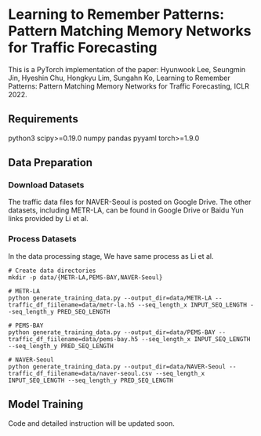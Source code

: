 # Learning to Remember Patterns: Pattern Matching Memory Networks for Traffic Forecasting
This is a PyTorch implementation of the paper: Hyunwook Lee, Seungmin Jin, Hyeshin Chu, Hongkyu Lim, Sungahn Ko, Learning to Remember Patterns: Pattern Matching Memory Networks for Traffic Forecasting, ICLR 2022.
## Requirements
python3
scipy>=0.19.0
numpy
pandas
pyyaml
torch>=1.9.0

## Data Preparation

### Download Datasets
The traffic data files for NAVER-Seoul is posted on Google Drive.
The other datasets, including METR-LA, can be found in Google Drive or Baidu Yun links provided by Li et al.

### Process Datasets
In the data processing stage, We have same process as Li et al.
```
# Create data directories
mkdir -p data/{METR-LA,PEMS-BAY,NAVER-Seoul}

# METR-LA
python generate_training_data.py --output_dir=data/METR-LA --traffic_df_fiilename=data/metr-la.h5 --seq_length_x INPUT_SEQ_LENGTH --seq_length_y PRED_SEQ_LENGTH

# PEMS-BAY
python generate_training_data.py --output_dir=data/PEMS-BAY --traffic_df_fiilename=data/pems-bay.h5 --seq_length_x INPUT_SEQ_LENGTH --seq_length_y PRED_SEQ_LENGTH

# NAVER-Seoul
python generate_training_data.py --output_dir=data/NAVER-Seoul --traffic_df_fiilename=data/naver-seoul.csv --seq_length_x INPUT_SEQ_LENGTH --seq_length_y PRED_SEQ_LENGTH
```

## Model Training
Code and detailed instruction will be updated soon.
